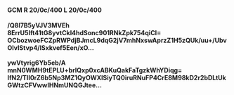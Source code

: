 #### GCM R 20/0c/400 L 20/0c/400
**/Q8l7B5yVJV3MVEh**<br/>**8ErrU5Ift41tG8yvtCkI4hdSonc901RNkZpk754qiCI=**<br/>**OCbozwoeFCZpRWPdjBJmcL9dqG2jV7mhNxswAprzZ1H5zQUk/uu+/UbvOlvIStvp4/lSxkvef5Een/xO...**<br/><br/>
**ywVtyrig6Yb5eb/A**<br/>**mnN0WMH9tEPLU+brIQxp0xcABKuQakFaTgzkWhYDiqg=**<br/>**IfN2/TII0rZ6b5Np3MZ1QyOWXlSiyTQ0iruRNuFP4CrE8M98kD2r2bDLtUkGWtzCFVwwIHNmUNQGJtee...**